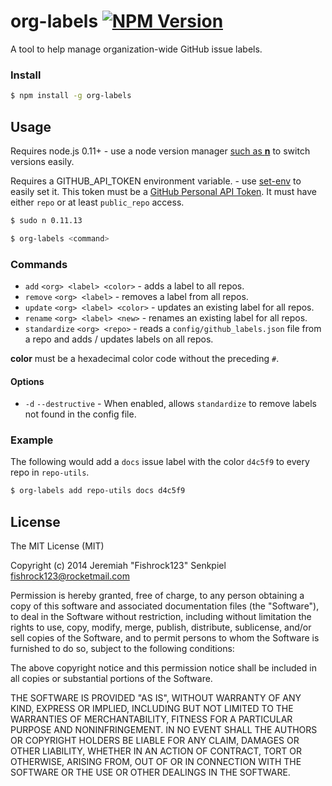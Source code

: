 # org-labels [![NPM Version](https://badge.fury.io/js/org-labels.svg)](https://badge.fury.io/js/org-labels)

A tool to help manage organization-wide GitHub issue labels.

### Install

```sh
$ npm install -g org-labels
```

## Usage

Requires node.js 0.11+ - use a node version manager [such as __n__](https://www.npmjs.org/package/n) to switch versions easily.

Requires a GITHUB_API_TOKEN environment variable. - use [set-env](https://www.npmjs.org/package/set-env) to easily set it. This token must be a [GitHub Personal API Token](https://github.com/blog/1509-personal-api-tokens). It must have either `repo` or at least `public_repo` access.

```sh
$ sudo n 0.11.13

$ org-labels <command>
```

### Commands

- `add` `<org> <label> <color>` - adds a label to all repos.
- `remove` `<org> <label>` - removes a label from all repos.
- `update` `<org> <label> <color>` - updates an existing label for all repos.
- `rename` `<org> <label> <new>` - renames an existing label for all repos.
- `standardize` `<org> <repo>` - reads a `config/github_labels.json` file from a repo and adds / updates labels on all repos.

__color__ must be a hexadecimal color code without the preceding `#`.

#### Options

- `-d` `--destructive` - When enabled, allows `standardize` to remove labels not found in the config file.

### Example

The following would add a `docs` issue label with the color `d4c5f9` to every repo in `repo-utils`.

```sh
$ org-labels add repo-utils docs d4c5f9
```

## License

The MIT License (MIT)

Copyright (c) 2014 Jeremiah "Fishrock123" Senkpiel fishrock123@rocketmail.com

Permission is hereby granted, free of charge, to any person obtaining a copy
of this software and associated documentation files (the "Software"), to deal
in the Software without restriction, including without limitation the rights
to use, copy, modify, merge, publish, distribute, sublicense, and/or sell
copies of the Software, and to permit persons to whom the Software is
furnished to do so, subject to the following conditions:

The above copyright notice and this permission notice shall be included in
all copies or substantial portions of the Software.

THE SOFTWARE IS PROVIDED "AS IS", WITHOUT WARRANTY OF ANY KIND, EXPRESS OR
IMPLIED, INCLUDING BUT NOT LIMITED TO THE WARRANTIES OF MERCHANTABILITY,
FITNESS FOR A PARTICULAR PURPOSE AND NONINFRINGEMENT. IN NO EVENT SHALL THE
AUTHORS OR COPYRIGHT HOLDERS BE LIABLE FOR ANY CLAIM, DAMAGES OR OTHER
LIABILITY, WHETHER IN AN ACTION OF CONTRACT, TORT OR OTHERWISE, ARISING FROM,
OUT OF OR IN CONNECTION WITH THE SOFTWARE OR THE USE OR OTHER DEALINGS IN
THE SOFTWARE.
